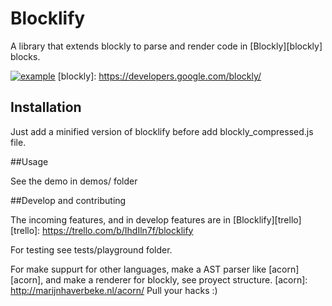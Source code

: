 # Blocklify

A library that extends blockly to parse and render code in [Blockly][blockly] blocks.

[![example](https://github.com/carloslfu/blocklify/blob/master/blocklify.jpg)](Blocklify)
[blockly]: https://developers.google.com/blockly/

## Installation

Just add a minified version of blocklify before add blockly_compressed.js file.

##Usage

See the demo in demos/ folder

##Develop and contributing

The incoming features, and in develop features are in [Blocklify][trello]
[trello]: https://trello.com/b/IhdIln7f/blocklify

For testing see tests/playground folder.

For make suppurt for other languages, make a AST parser like [acorn][acorn], and make a renderer for blockly, see proyect structure.
[acorn]: http://marijnhaverbeke.nl/acorn/
Pull your hacks :)
